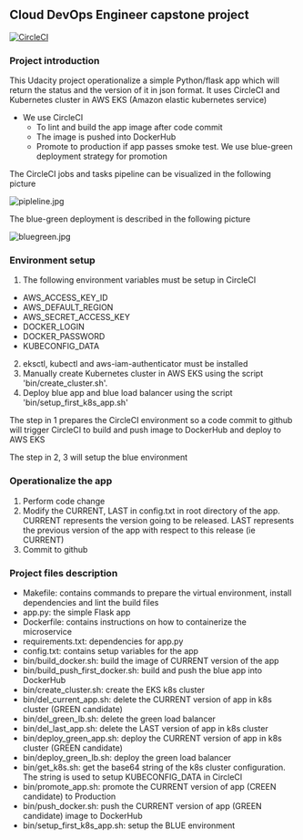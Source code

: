 ## Cloud DevOps Engineer capstone project

[![CircleCI](https://circleci.com/gh/plj611/c5/tree/master.svg?style=svg)](https://circleci.com/gh/plj611/c5/tree/master)

### Project introduction

This Udacity project operationalize a simple Python/flask app which will return the status and the version of it in json format. It uses CircleCI and Kubernetes cluster in AWS EKS (Amazon elastic kubernetes service)

- We use CircleCI 
  - To lint and build the app image after code commit
  - The image is pushed into DockerHub
  - Promote to production if app passes smoke test. We use blue-green deployment strategy for promotion

The CircleCI jobs and tasks pipeline can be visualized in the following picture

![pipleline.jpg](https://github.com/plj611/c5/blob/master/images/pipeline.jpg?raw=true "pipeline")

The blue-green deployment is described in the following picture

 ![bluegreen.jpg](https://github.com/plj611/c5/blob/master/images/bluegreen.jpg?raw=true "bluegreen")

### Environment setup

1. The following environment variables must be setup in CircleCI

- AWS_ACCESS_KEY_ID
- AWS_DEFAULT_REGION
- AWS_SECRET_ACCESS_KEY
- DOCKER_LOGIN
- DOCKER_PASSWORD
- KUBECONFIG_DATA
2. eksctl, kubectl and aws-iam-authenticator must be installed
3. Manually create Kubernetes cluster in AWS EKS using the script 'bin/create_cluster.sh'.
4. Deploy blue app and blue load balancer using the script 'bin/setup_first_k8s_app.sh'

The step in 1 prepares the CircleCI environment so a code commit to github will trigger CircleCI to build and push image to DockerHub and deploy to AWS EKS

The step in 2, 3 will setup the blue environment

### Operationalize the app

1. Perform code change
2. Modify the CURRENT, LAST in config.txt in root directory of the app. CURRENT represents the version going to be released. LAST represents the previous version of the app with respect to this release (ie CURRENT)
3. Commit to github

### Project files description

- Makefile: contains commands to prepare the virtual environment, install dependencies and lint the build files
- app.py: the simple Flask app
- Dockerfile: contains instructions on how to containerize the microservice
- requirements.txt: dependencies for app.py
- config.txt: contains setup variables for the app
- bin/build_docker.sh: build the image of CURRENT version of the app
- bin/build_push_first_docker.sh: build and push the blue app into DockerHub
- bin/create_cluster.sh: create the EKS k8s cluster
- bin/del_current_app.sh: delete the CURRENT version of app in k8s cluster (GREEN candidate)
- bin/del_green_lb.sh: delete the green load balancer
- bin/del_last_app.sh: delete the LAST version of app in k8s cluster
- bin/deploy_green_app.sh: deploy the CURRENT version of app in k8s cluster (GREEN candidate)
- bin/deploy_green_lb.sh: deploy the green load balancer
- bin/get_k8s.sh: get the base64 string of the k8s cluster configuration. The string is used to setup KUBECONFIG_DATA in CircleCI
- bin/promote_app.sh: promote the CURRENT version of app (CREEN candidate) to Production 
- bin/push_docker.sh: push the CURRENT version of app (GREEN candidate) image to DockerHub
- bin/setup_first_k8s_app.sh: setup the BLUE environment